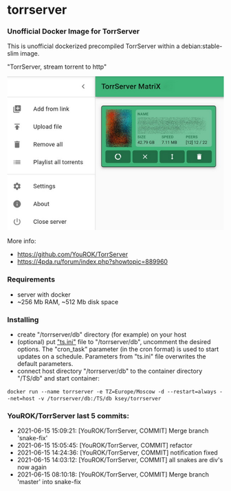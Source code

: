 # torrserver
### Unofficial Docker Image for TorrServer

This is unofficial dockerized precompiled TorrServer within a debian:stable-slim image.

"TorrServer, stream torrent to http"

![TorrServer](https://raw.githubusercontent.com/MrKsey/torrserver/master/ts.jpg)

More info:
- https://github.com/YouROK/TorrServer
- https://4pda.ru/forum/index.php?showtopic=889960

### Requirements

* server with docker
* ~256 Mb RAM, ~512 Mb disk space 

### Installing

- сreate "/torrserver/db" directory (for example) on your host
- (optional) put ["ts.ini"](https://raw.githubusercontent.com/MrKsey/torrserver/master/ts.ini) file to "/torrserver/db", uncomment the desired options. The "cron_task" parameter (in the cron format) is used to start updates on a schedule. Parameters from "ts.ini" file overwrites the default parameters.
- connect host directory "/torrserver/db" to the container directory "/TS/db" and start container:
```
docker run --name torrserver -e TZ=Europe/Moscow -d --restart=always --net=host -v /torrserver/db:/TS/db ksey/torrserver
```










































































### YouROK/TorrServer last 5 commits:
* 2021-06-15 15:09:21: [YouROK/TorrServer, COMMIT] Merge branch 'snake-fix'
* 2021-06-15 15:05:45: [YouROK/TorrServer, COMMIT] refactor
* 2021-06-15 14:24:36: [YouROK/TorrServer, COMMIT] notification fixed
* 2021-06-15 14:03:12: [YouROK/TorrServer, COMMIT] all snakes are div's now again
* 2021-06-15 08:10:18: [YouROK/TorrServer, COMMIT] Merge branch 'master' into snake-fix
